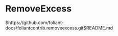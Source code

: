 # RemoveExcess

<include sethead="2" nohead="true">
    $https://github.com/foliant-docs/foliantcontrib.removeexcess.git$README.md
</include>
